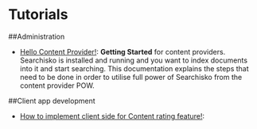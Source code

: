 # Tutorials

##Administration
- [Hello Content Provider!](getting_started_content_provider.md): **Getting Started** for content providers. Searchisko is installed and running and you want to index  documents into it and start searching. This documentation explains the steps that need to be done in order to utilise full power of Searchisko from the content provider POW.

##Client app development
- [How to implement client side for Content rating feature!](content_rating.md): 
